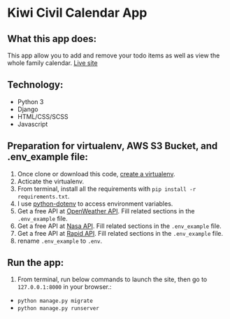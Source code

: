 # Kiwi Civil Calendar App

## What this app does:
This app allow you to add and remove your todo items as well as view the whole family calendar.
[Live site](https://whatsmyagendatoday.herokuapp.com/)

## Technology:
- Python 3
- Django
- HTML/CSS/SCSS
- Javascript

## Preparation for virtualenv, AWS S3 Bucket, and .env_example file:
1. Once clone or download this code, [create a virtualenv](https://docs.python.org/3/library/venv.html).
2. Acticate the virtualenv.
3. From terminal, install all the requirements with `pip install -r requirements.txt`.
4. I use [python-dotenv](https://pypi.org/project/python-dotenv/) to access environment variables.
5. Get a free API at [OpenWeather API](https://api.openweathermap.org). Fill related sections in the `.env_example` file.
6. Get a free API at [Nasa API](https://api.nasa.gov/). Fill related sections in the `.env_example` file.
7. Get a free API at [Rapid API](https://rapidapi.com/hub). Fill related sections in the `.env_example` file.
8. rename `.env_example` to `.env`.


## Run the app:
1. From terminal, run below commands to launch the site, then go to `127.0.0.1:8000` in your browser.:
- `python manage.py migrate`
- `python manage.py runserver`



